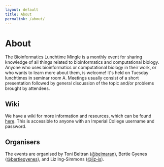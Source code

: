 ```yaml
---
layout: default
title: About
permalink: /about/
---
```


# About

The Bioinformatics Lunchtime Mingle is a monthly event for sharing knowledge of 
all things related to bioinformatics and computational biology.  Anyone who uses 
bioinformatics or computational biology in their work, or who wants to learn more 
about them, is welcome! It's held on Tuesday lunchtimes in seminar room A. Meetings 
usually consist of a short presentation followed by general discussion of the topic 
and/or problems brought by attendees. 

## Wiki

We have a wiki for more information and resources, which can be found 
[here](https://wiki.imperial.ac.uk/display/~ab6415/CSC+Bioinformatics+Network?moved=true). 
This is accessible to anyone with an Imperial College username and password.

## Organisers
The events are organised by Toni Beltran ([@belmaran](https://github.com/belmaran/)), 
Bertie Gyenes ([@bertiegyenes](https://github.com/bertiegyenes/)), and Liz Ing-Simmons 
([@liz-is](https://github.com/liz-is/)).